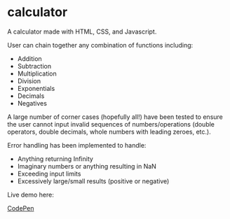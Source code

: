 # calculator

A calculator made with HTML, CSS, and Javascript.

User can chain together any combination of functions including:

* Addition
* Subtraction
* Multiplication
* Division
* Exponentials
* Decimals
* Negatives

A large number of corner cases (hopefully all!) have been tested to ensure the user cannot input invalid sequences of numbers/operations (double operators, double decimals, whole numbers with leading zeroes, etc.).  

Error handling has been implemented to handle:

* Anything returning Infinity
* Imaginary numbers or anything resulting in NaN
* Exceeding input limits
* Excessively large/small results (positive or negative)

Live demo here:

[CodePen](http://s.codepen.io/MCatha/debug/qREOqZ)

